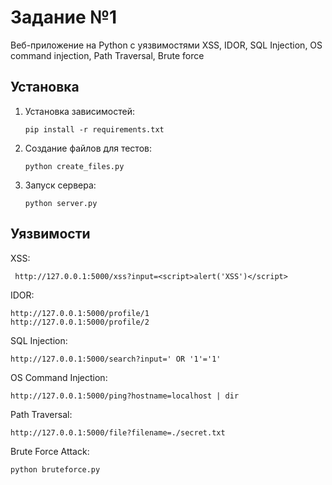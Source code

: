 # Задание №1

Веб-приложение на Python с уязвимостями XSS, IDOR, SQL Injection, OS command injection, Path Traversal, Brute force

## Установка

1. Установка зависимостей:

   ```
   pip install -r requirements.txt
   ```

2. Создание файлов для тестов:

   ```
   python create_files.py
   ```
   
3. Запуск сервера:

   ```
   python server.py
   ```
   
## Уязвимости

XSS:
```
 http://127.0.0.1:5000/xss?input=<script>alert('XSS')</script>
```
IDOR:
```
http://127.0.0.1:5000/profile/1
http://127.0.0.1:5000/profile/2
```
SQL Injection:
```
http://127.0.0.1:5000/search?input=' OR '1'='1'
```

OS Command Injection:
```
http://127.0.0.1:5000/ping?hostname=localhost | dir
```

Path Traversal:
```
http://127.0.0.1:5000/file?filename=./secret.txt
```
Brute Force Attack:
```
python bruteforce.py
```

